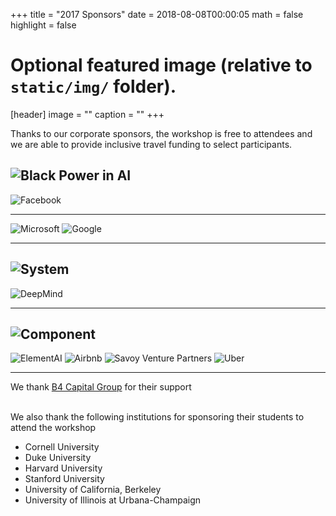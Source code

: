﻿+++
title = "2017 Sponsors"
date = 2018-08-08T00:00:05
math = false
highlight = false

# Optional featured image (relative to `static/img/` folder).
[header]
image = ""
caption = ""
+++


Thanks to our corporate sponsors, the workshop is free to attendees and we are able to provide inclusive travel funding to select participants.

## ![Black Power in AI](/img/blackinai.png)


![Facebook](/img/facebook.jpg)

<hr>

![Microsoft](/img/microsoft.png)
![Google](/img/google.png)

<hr>

##  ![System](/img/fa-code.png)

![DeepMind](/img/deepmind.png)

<hr>

##  ![Component](/img/fa-chip.png)  

![ElementAI](/img/elementai.png)
![Airbnb](/img/airbnb.png)
![Savoy Venture Partners](/img/savoy.jpg)
![Uber](/img/uber.png)
<hr>



We thank [B4 Capital Group](https://b4capitalgroup.com/) for their support
<br><br>

We also thank the following institutions  for sponsoring their students to attend the  workshop

 - Cornell University
 - Duke University
 - Harvard University
 - Stanford University
 - University of California, Berkeley
 - University of Illinois at Urbana-Champaign
